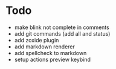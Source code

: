 # Todo

- make blink not complete in comments
- add git commands (add all and status)
- add zoxide plugin
- add markdown renderer
- add spellcheck to markdown
- setup actions preview keybind
